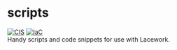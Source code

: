 # scripts

[![CIS](https://app.soluble.cloud/api/v1/public/badges/fe0fb48a-f4a7-49f8-bf17-f31be70b057f.svg)](https://app.soluble.cloud/repos/details/github.com/shiloam/scripts)  [![IaC](https://app.soluble.cloud/api/v1/public/badges/c8d31aaa-1921-46a6-862f-fd9b162190b6.svg)](https://app.soluble.cloud/repos/details/github.com/shiloam/scripts)  
Handy scripts and code snippets for use with Lacework.
